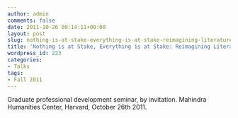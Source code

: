```yaml
---
author: admin
comments: false
date: 2011-10-26 00:14:11+00:00
layout: post
slug: nothing-is-at-stake-everything-is-at-stake-reimagining-literature-studies
title: 'Nothing is at Stake, Everything is at Stake: Reimagining Literature Studies'
wordpress_id: 223
categories:
- Talks
tags:
- Fall 2011
---
```


Graduate professional development seminar, by invitation. Mahindra Humanities Center, Harvard, October 26th 2011.
